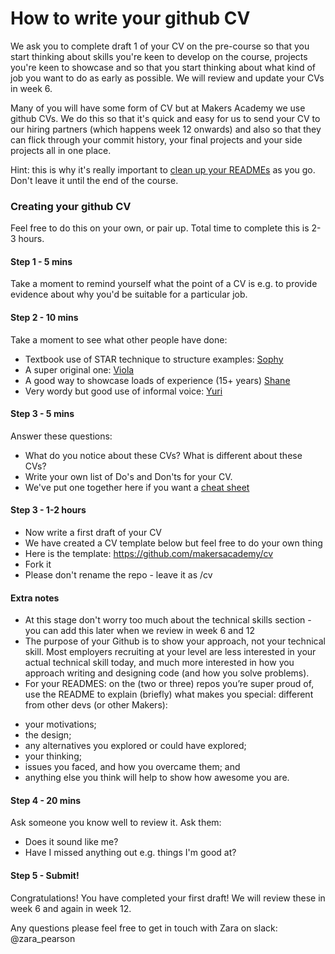 # How to write your github CV

We ask you to complete draft 1 of your CV on the pre-course so that you start thinking about skills you're keen to develop on the course, projects you're keen to showcase and so that you start thinking about what kind of job you want to do as early as possible. We will review and update your CVs in week 6. 

Many of you will have some form of CV but at Makers Academy we use github CVs. We do this so that it's quick and easy for us to send your CV to our hiring partners (which happens week 12 onwards) and also so that they can flick through your commit history, your final projects and your side projects all in one place. 

Hint: this is why it's really important to [clean up your READMEs](https://github.com/makersacademy/jobhunters/blob/master/clean_your_github.md) as you go. Don't leave it until the end of the course. 

### Creating your github CV
Feel free to do this on your own, or pair up. Total time to complete this is 2-3 hours. 

#### Step 1 - 5 mins

Take a moment to remind yourself what the point of a CV is e.g. to provide evidence about why you'd be suitable for a particular job. 

#### Step 2 - 10 mins
Take a moment to see what other people have done:
- Textbook use of STAR technique to structure examples: [Sophy](https://github.com/soph-g/CV) 
- A super original one: [Viola](https://github.com/ViolaCrellin/CV)
- A good way to showcase loads of experience (15+ years) [Shane](https://github.com/shaneoston72/CV)
- Very wordy but good use of informal voice: [Yuri](https://github.com/yurizhuravel/CV)

#### Step 3 - 5 mins
Answer these questions:
- What do you notice about these CVs? What is different about these CVs?
- Write your own list of Do's and Don'ts for your CV. 
- We've put one together here if you want a [cheat sheet](https://github.com/makersacademy/pre_course/blob/master/exercises/cv_notes.md)

#### Step 3 - 1-2 hours
- Now write a first draft of your CV
- We have created a CV template below but feel free to do your own thing
- Here is the template: https://github.com/makersacademy/cv
- Fork it 
- Please don't rename the repo - leave it as /cv

#### Extra notes
- At this stage don't worry too much about the technical skills section - you can add this later when we review in week 6 and 12
- The purpose of your Github is to show your approach, not your technical skill. Most employers recruiting at your level are less interested in your actual technical skill today, and much more interested in how you approach writing and designing code (and how you solve problems).
- For your READMES: on the (two or three) repos you’re super proud of, use the README to explain (briefly) what makes you special: different from other devs (or other Makers):
* your motivations;
* the design;
* any alternatives you explored or could have explored;
* your thinking;
* issues you faced, and how you overcame them; and
* anything else you think will help to show how awesome you are.

#### Step 4 - 20 mins
Ask someone you know well to review it. Ask them:
- Does it sound like me? 
- Have I missed anything out e.g. things I'm good at?

#### Step 5 - Submit!

Congratulations! You have completed your first draft! We will review these in week 6 and again in week 12. 

Any questions please feel free to get in touch with Zara on slack: @zara_pearson


